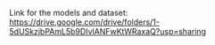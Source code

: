 Link for the models and dataset:  
https://drive.google.com/drive/folders/1-5dUSkzjbPAmL5b9DIvlANFwKtWRaxaQ?usp=sharing
